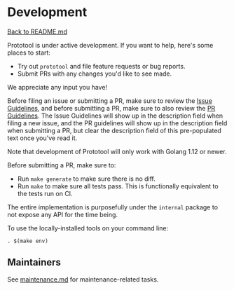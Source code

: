 # Development

[Back to README.md](README.md)

Prototool is under active development. If you want to help, here's some places to start:

- Try out `prototool` and file feature requests or bug reports.
- Submit PRs with any changes you'd like to see made.

We appreciate any input you have!

Before filing an issue or submitting a PR, make sure to review the
[Issue Guidelines](../.github/ISSUE_TEMPLATE.md), and before submitting a PR, make sure to also
review the [PR Guidelines](../.github/PULL_REQUEST_TEMPLATE.md). The Issue Guidelines will show up
in the description field when filing a new issue, and the PR guidelines will show up in the
description field when submitting a PR, but clear the description field of this pre-populated text
once you've read it.

Note that development of Prototool will only work with Golang 1.12 or newer.

Before submitting a PR, make sure to:

- Run `make generate` to make sure there is no diff.
- Run `make` to make sure all tests pass. This is functionally equivalent to the tests run on CI.

The entire implementation is purposefully under the `internal` package to not expose any API for
the time being.

To use the locally-installed tools on your command line:

```
. $(make env)
```

## Maintainers

See [maintenance.md](maintenance.md) for maintenance-related tasks.
